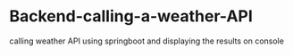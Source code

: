 # Backend-calling-a-weather-API
calling weather API using springboot and displaying the results on console
